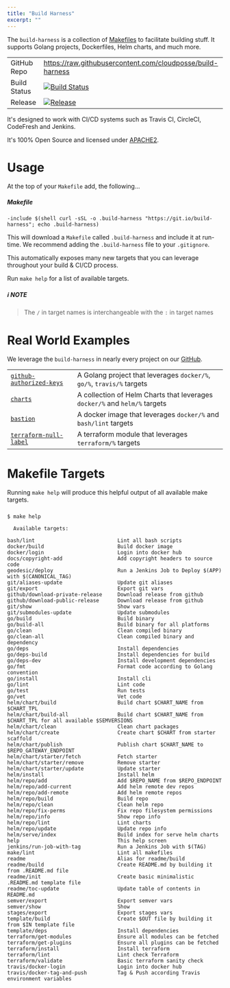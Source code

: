 ```yaml
---
title: "Build Harness"
excerpt: ""
---
```

The `build-harness` is a collection of [Makefiles](doc:makefile) to facilitate building stuff. It supports Golang projects, Dockerfiles, Helm charts, and much more.

|||
|------|------|
|GitHub Repo|https://raw.githubusercontent.com/cloudposse/build-harness|
|Build Status|[![Build Status](https://travis-ci.org/cloudposse/build-harness.svg)](https://travis-ci.org/cloudposse/build-harness)|
|Release|[![Release](https://img.shields.io/github/release/cloudposse/build-harness.svg)](https://github.com/cloudposse/build-harness/releases)|

It's designed to work with CI/CD systems such as Travis CI, CircleCI, CodeFresh and Jenkins.

It's 100% Open Source and licensed under [APACHE2](LICENSE).

# Usage

At the top of your `Makefile` add, the following...

##### Makefile
```text
-include $(shell curl -sSL -o .build-harness "https://git.io/build-harness"; echo .build-harness)
```

This will download a `Makefile` called `.build-harness` and include it at run-time. We recommend adding the `.build-harness` file to your `.gitignore`.

This automatically exposes many new targets that you can leverage throughout your build & CI/CD process.

Run `make help` for a list of available targets.

##### :information_source: NOTE
> The `/` in target names is interchangeable with the `:` in target names

# Real World Examples

We leverage the `build-harness` in nearly every project on our [GitHub](doc:github).

|||
|------|------|
|[`github-authorized-keys`](https://github.com/cloudposse/github-authorized-keys/)|A Golang project that leverages `docker/%`, `go/%`, `travis/%` targets|
|[`charts`](https://github.com/cloudposse/charts/)|A collection of Helm Charts that leverages `docker/%` and `helm/%` targets|
|[`bastion`](https://github.com/cloudposse/bastion/)|A docker image that leverages `docker/%` and `bash/lint` targets|
|[`terraform-null-label`](https://github.com/cloudposse/terraform-null-label/)|A terraform module that leverages `terraform/%` targets|

# Makefile Targets

Running `make help` will produce this helpful output of all available make targets.

##### 
```shell
$ make help

  Available targets:

bash/lint                           Lint all bash scripts
docker/build                        Build docker image
docker/login                        Login into docker hub
docs/copyright-add                  Add copyright headers to source code
geodesic/deploy                     Run a Jenkins Job to Deploy $(APP) with $(CANONICAL_TAG)
git/aliases-update                  Update git aliases
git/export                          Export git vars
github/download-private-release     Download release from github
github/download-public-release      Download release from github
git/show                            Show vars
git/submodules-update               Update submodules
go/build                            Build binary
go/build-all                        Build binary for all platforms
go/clean                            Clean compiled binary
go/clean-all                        Clean compiled binary and dependency
go/deps                             Install dependencies
go/deps-build                       Install dependencies for build
go/deps-dev                         Install development dependencies
go/fmt                              Format code according to Golang convention
go/install                          Install cli
go/lint                             Lint code
go/test                             Run tests
go/vet                              Vet code
helm/chart/build                    Build chart $CHART_NAME from $CHART_TPL
helm/chart/build-all                Build chart $CHART_NAME from $CHART_TPL for all available $SEMVERSIONS
helm/chart/clean                    Clean chart packages
helm/chart/create                   Create chart $CHART from starter scaffold
helm/chart/publish                  Publish chart $CHART_NAME to $REPO_GATEWAY_ENDPOINT
helm/chart/starter/fetch            Fetch starter
helm/chart/starter/remove           Remove starter
helm/chart/starter/update           Update starter
helm/install                        Install helm
helm/repo/add                       Add $REPO_NAME from $REPO_ENDPOINT
helm/repo/add-current               Add helm remote dev repos
helm/repo/add-remote                Add helm remote repos
helm/repo/build                     Build repo
helm/repo/clean                     Clean helm repo
helm/repo/fix-perms                 Fix repo filesystem permissions
helm/repo/info                      Show repo info
helm/repo/lint                      Lint charts
helm/repo/update                    Update repo info
helm/serve/index                    Build index for serve helm charts
help                                This help screen
jenkins/run-job-with-tag            Run a Jenkins Job with $(TAG)
make/lint                           Lint all makefiles
readme                              Alias for readme/build
readme/build                        Create README.md by building it from .README.md file
readme/init                         Create basic minimalistic .README.md template file
readme/toc-update                   Update table of contents in README.md
semver/export                       Export semver vars
semver/show                         Show
stages/export                       Export stages vars
template/build                      Create $OUT file by building it from $IN template file
template/deps                       Install dependencies
terraform/get-modules               Ensure all modules can be fetched
terraform/get-plugins               Ensure all plugins can be fetched
terraform/install                   Install terraform
terraform/lint                      Lint check Terraform
terraform/validate                  Basic terraform sanity check
travis/docker-login                 Login into docker hub
travis/docker-tag-and-push          Tag & Push according Travis environment variables
```
